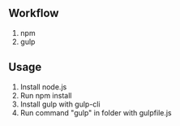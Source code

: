 ## **Workflow**
 1. npm
 2. gulp
## **Usage**
 1. Install node.js
 2. Run npm install
 3. Install gulp with gulp-cli
 4. Run command "gulp" in folder with gulpfile.js